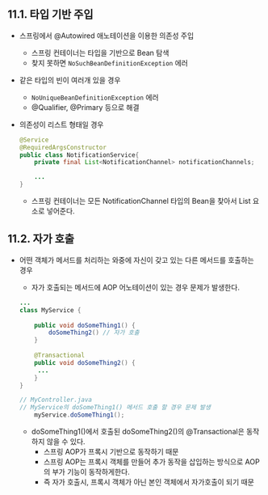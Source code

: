 ## 11.1. 타입 기반 주입

- 스프링에서 @Autowired 애노테이션을 이용한 의존성 주입
    - 스프링 컨테이너는 타입을 기반으로 Bean 탐색
    - 찾지 못하면 `NoSuchBeanDefinitionException` 에러
- 같은 타입의 빈이 여러개 있을 경우
    - `NoUniqueBeanDefinitionException` 에러
    - @Qualifier, @Primary 등으로 해결
- 의존성이 리스트 형태일 경우
    
    ```java
    @Service
    @RequiredArgsConstructor
    public class NotificationService{
    	private final List<NotificationChannel> notificationChannels;
    
    	...
    }
    ```
    
    - 스프링 컨테이너는 모든 NotificationChannel 타입의 Bean을 찾아서 List 요소로 넣어준다.

## 11.2. 자가 호출

- 어떤 객체가 메서드를 처리하는 와중에 자신이 갖고 있는 다른 메서드를 호출하는 경우
    - 자가 호출되는 메서드에 AOP 어노테이션이 있는 경우 문제가 발생한다.
    
    ```java
    ...
    class MyService {
    	
    	public void doSomeThing1() {
    		doSomeThing2() // 자가 호출
    	}
    	
    	@Transactional
    	public void doSomeThing2() {
    	 ...
    	}
    }
    
    // MyController.java
    // MyService의 doSomeThing1() 메서드 호출 할 경우 문제 발생
    	myService.doSomeThing1();
    ```
    
    - doSomeThing1()에서 호출된 doSomeThing2()의 @Transactional은 동작하지 않을 수 있다.
        - 스프링 AOP가 프록시 기반으로 동작하기 때문
        - 스프링 AOP는 프록시 객체를 만들어 추가 동작을 삽입하는 방식으로 AOP의 부가 기능이 동작하게한다.
        - 즉 자가 호출시, 프록시 객체가 아닌 본인 객체에서 자가호출이 되기 때문
